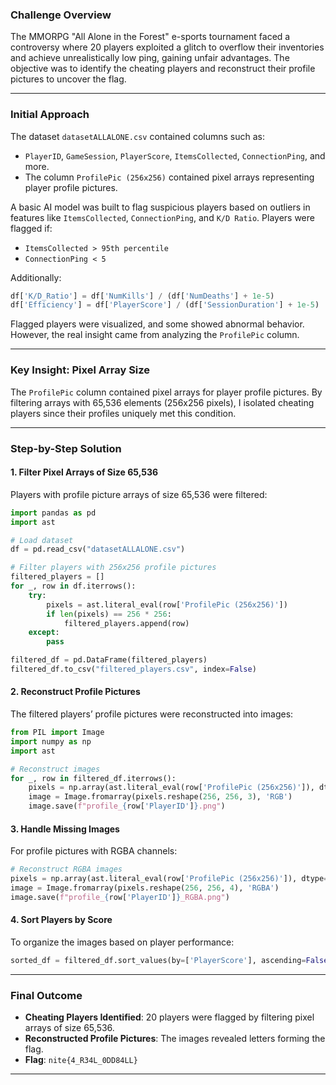 ### Challenge Overview

The MMORPG "All Alone in the Forest" e-sports tournament faced a controversy where 20 players exploited a glitch to overflow their inventories and achieve unrealistically low ping, gaining unfair advantages. The objective was to identify the cheating players and reconstruct their profile pictures to uncover the flag.

---

### Initial Approach

The dataset `datasetALLALONE.csv` contained columns such as:

- `PlayerID`, `GameSession`, `PlayerScore`, `ItemsCollected`, `ConnectionPing`, and more.
- The column `ProfilePic (256x256)` contained pixel arrays representing player profile pictures.

A basic AI model was built to flag suspicious players based on outliers in features like `ItemsCollected`, `ConnectionPing`, and `K/D Ratio`. Players were flagged if:
- `ItemsCollected > 95th percentile`
- `ConnectionPing < 5`

Additionally:
```python
df['K/D_Ratio'] = df['NumKills'] / (df['NumDeaths'] + 1e-5)
df['Efficiency'] = df['PlayerScore'] / (df['SessionDuration'] + 1e-5)
```
Flagged players were visualized, and some showed abnormal behavior. However, the real insight came from analyzing the `ProfilePic` column.

---

### Key Insight: Pixel Array Size

The `ProfilePic` column contained pixel arrays for player profile pictures. By filtering arrays with 65,536 elements (256x256 pixels), I isolated cheating players since their profiles uniquely met this condition.

---

### Step-by-Step Solution

#### 1. **Filter Pixel Arrays of Size 65,536**
Players with profile picture arrays of size 65,536 were filtered:
```python
import pandas as pd
import ast

# Load dataset
df = pd.read_csv("datasetALLALONE.csv")

# Filter players with 256x256 profile pictures
filtered_players = []
for _, row in df.iterrows():
    try:
        pixels = ast.literal_eval(row['ProfilePic (256x256)'])
        if len(pixels) == 256 * 256:
            filtered_players.append(row)
    except:
        pass

filtered_df = pd.DataFrame(filtered_players)
filtered_df.to_csv("filtered_players.csv", index=False)
```

#### 2. **Reconstruct Profile Pictures**
The filtered players’ profile pictures were reconstructed into images:
```python
from PIL import Image
import numpy as np
import ast

# Reconstruct images
for _, row in filtered_df.iterrows():
    pixels = np.array(ast.literal_eval(row['ProfilePic (256x256)']), dtype=np.uint8)
    image = Image.fromarray(pixels.reshape(256, 256, 3), 'RGB')
    image.save(f"profile_{row['PlayerID']}.png")
```

#### 3. **Handle Missing Images**
For profile pictures with RGBA channels:
```python
# Reconstruct RGBA images
pixels = np.array(ast.literal_eval(row['ProfilePic (256x256)']), dtype=np.uint8)
image = Image.fromarray(pixels.reshape(256, 256, 4), 'RGBA')
image.save(f"profile_{row['PlayerID']}_RGBA.png")
```

#### 4. **Sort Players by Score**
To organize the images based on player performance:
```python
sorted_df = filtered_df.sort_values(by=['PlayerScore'], ascending=False)
```

---

### Final Outcome

- **Cheating Players Identified**: 20 players were flagged by filtering pixel arrays of size 65,536.
- **Reconstructed Profile Pictures**: The images revealed letters forming the flag.
- **Flag**: `nite{4_R34L_0DD84LL}`

---
